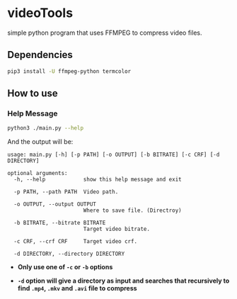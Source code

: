 # videoTools
simple python program that uses FFMPEG to compress video files.

## Dependencies

```bash
pip3 install -U ffmpeg-python termcolor
```

## How to use

### Help Message

```bash
python3 ./main.py --help
```

And the output will be:

```text
usage: main.py [-h] [-p PATH] [-o OUTPUT] [-b BITRATE] [-c CRF] [-d DIRECTORY]

optional arguments:
  -h, --help            show this help message and exit

  -p PATH, --path PATH  Video path.

  -o OUTPUT, --output OUTPUT
                        Where to save file. (Directroy)

  -b BITRATE, --bitrate BITRATE
                        Target video bitrate.

  -c CRF, --crf CRF     Target video crf.

  -d DIRECTORY, --directory DIRECTORY
```

- **Only use one of `-c` or `-b` options**

- **`-d` option will give a directory as input and searches that recursively to find `.mp4`, `.mkv` and `.avi` file to compress**

